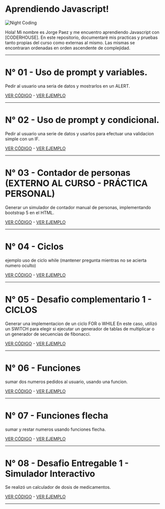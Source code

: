 # Aprendiendo Javascript!

![Night Coding](https://practicajavascript.netlify.app/coding.gif)


Hola! Mi nombre es Jorge Paez y me encuentro aprendiendo Javascript con [CODERHOUSE].
En este repositorio, documentaré mis practicas y pruebas tanto propias del curso como externas al mismo.
Las mismas se encontraran ordenadas en orden ascendente de complejidad.


***
# N° 01 - Uso de prompt y variables.
Pedir al usuario una seria de datos y mostrarlos en un ALERT.

[VER CÓDIGO](https://github.com/GiorgioCode/practicas-js/tree/master/01_prompt) - [VER EJEMPLO](https://practicajavascript.netlify.app/01_prompt/)

***
# N° 02 - Uso de prompt y condicional.
Pedir al usuario una serie de datos y usarlos para efectuar una validacion simple con un IF.

[VER CÓDIGO](https://github.com/GiorgioCode/practicas-js/tree/master/02_prompt_condicional) - [VER EJEMPLO](https://practicajavascript.netlify.app/02_prompt_condicional)
***
# N° 03 - Contador de personas (EXTERNO AL CURSO - PRÁCTICA PERSONAL)
Generar un simulador de contador manual de personas, implementando bootstrap 5 en el HTML.

[VER CÓDIGO](https://github.com/GiorgioCode/practicas-js/tree/master/03_contador) - [VER EJEMPLO](https://practicajavascript.netlify.app/03_contador/)

***

# N° 04 - Ciclos
ejemplo uso de ciclo while (mantener pregunta mientras no se acierta numero oculto)

[VER CÓDIGO](https://github.com/GiorgioCode/practicas-js/tree/master/04_ciclos) - [VER EJEMPLO](https://practicajavascript.netlify.app/04_ciclos/)

***

# N° 05 - Desafio complementario 1 - CICLOS
Generar una implementacion de un ciclo FOR o WHILE
En este caso, utilizó un SWITCH para elegir si ejecutar un generador de tablas de multiplicar o un generador de secuencias de fibonacci.

[VER CÓDIGO](https://github.com/GiorgioCode/practicas-js/tree/master/05_desafio_complementario_1) - [VER EJEMPLO](https://practicajavascript.netlify.app/05_desafio_complementario_1/)

***
# N° 06 - Funciones
sumar dos numeros pedidos al usuario, usando una funcion.

[VER CÓDIGO](https://github.com/GiorgioCode/practicas-js/tree/master/06_funciones) - [VER EJEMPLO](https://practicajavascript.netlify.app/06_funciones)

***
# N° 07 - Funciones flecha
sumar y restar numeros usando funciones flecha.

[VER CÓDIGO](https://github.com/GiorgioCode/practicas-js/tree/master/07_funciones_flecha) - [VER EJEMPLO](https://practicajavascript.netlify.app/07_funciones_flecha)

***
# N° 08 - Desafio Entregable 1 - Simulador Interactivo
Se realizó un calculador de dosis de medicamentos.

[VER CÓDIGO](https://github.com/GiorgioCode/practicas-js/tree/master/08_desafio_entregable_1_simulador/) - [VER EJEMPLO](https://practicajavascript.netlify.app/08_desafio_entregable_1_simulador/)

***